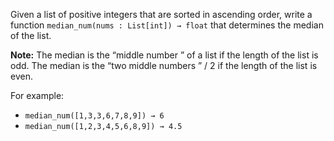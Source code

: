 Given a list of positive integers that are sorted in ascending order, write a function `median_num(nums : List[int]) → float` that determines the median of the list. 

**Note:** The median is the “middle number ” of a list if the length of the list is odd. The median is the “two middle numbers ” / 2 if the length of the list is even.


For example:
- `median_num([1,3,3,6,7,8,9]) → 6`
- `median_num([1,2,3,4,5,6,8,9]) → 4.5`
